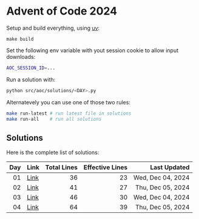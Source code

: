 # Advent of Code 2024

Setup and build everything, using [uv](https://github.com/astral-sh/uv):

```
make build
```

Set the following env variable with yout session cookie to allow input downloads: 

```sh
AOC_SESSION_ID=...
```

Run a solution with: 

```sh
python src/aoc/solutions/<DAY>.py
```

Alternatevely you can use one of those two rules:

```sh
make run-latest # run latest file in solutions
make run-all    # run all solutions
```
## Solutions

Here is the complete list of solutions:

| **Day** | **Link** | **Total Lines** | **Effective Lines** | **Last Updated** |
| -: | - | -: | -: | -: |
| 01 | [Link](./src/aoc/solutions/01.py) |       36 | 23 | Wed, Dec 04, 2024 |
| 02 | [Link](./src/aoc/solutions/02.py) |       41 | 27 | Thu, Dec 05, 2024 |
| 03 | [Link](./src/aoc/solutions/03.py) |       46 | 30 | Wed, Dec 04, 2024 |
| 04 | [Link](./src/aoc/solutions/04.py) |       64 | 39 | Thu, Dec 05, 2024 |
